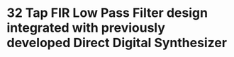 # 32 Tap FIR Low Pass Filter design integrated with previously developed Direct Digital Synthesizer

